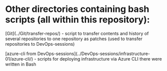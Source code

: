 <h1>Other directories containing bash scripts (all within this repository):</h1>
<p>[Git](../Git/transfer-repos/) - script to transfer contents and history of several repositories to one repository as patches (used to transfer repositories to DevOps-sessions)</p>
<p>[azure-cli from DevOps-sessions](../DevOps-sessions/infrastructure-01/azure-cli/) - scripts for deploying infrastructure via Azure CLI there were written in Bash</p>

